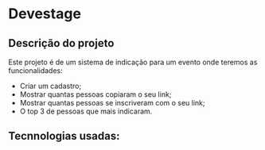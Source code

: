 # Devestage
## Descrição do projeto
Este projeto é de um sistema de indicação para um evento onde teremos as funcionalidades:
- Criar um cadastro;
- Mostrar quantas pessoas copiaram o seu link;
- Mostrar quantas pessoas se inscriveram com o seu link;
- O top 3 de pessoas que mais indicaram.
## Tecnnologias usadas:
